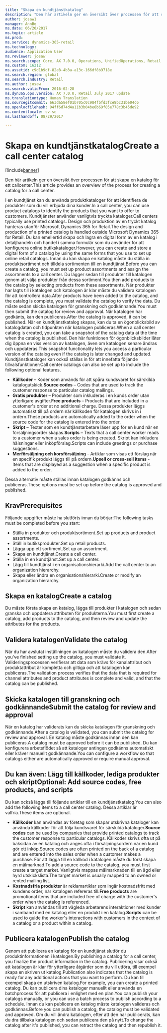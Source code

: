 ```yaml
---
title: "Skapa en kundtjänstkatalog"
description: "Den här artikeln ger en översikt över processen för att skapa en katalog för ett callcenter."
author: josaw1
manager: AnnBe
ms.date: 06/20/2017
ms.topic: article
ms.prod: 
ms.service: dynamics-365-retail
ms.technology: 
audience: Application User
ms.reviewer: josaw
ms.search.scope: Core, AX 7.0.0, Operations, UnifiedOperations, Retail
ms.custom: 16212
ms.assetid: c9d1b9df-82e8-4b3a-a13c-166df8b9718e
ms.search.region: global
ms.search.industry: Retail
ms.author: josaw
ms.search.validFrom: 2016-02-28
ms.dyn365.ops.version: AX 7.0.0, Retail July 2017 update
ms.translationtype: Human Translation
ms.sourcegitcommit: 663da58ef01b705c0c984fbfd3fce8bc31be04c6
ms.openlocfilehash: 94ff6d74d4a11b3b04be6b69f85e778c3b45de92
ms.contentlocale: sv-se
ms.lasthandoff: 08/29/2017

---
```


# <a name="create-a-call-center-catalog"></a><span data-ttu-id="41d4b-103">Skapa en kundtjänstkatalog</span><span class="sxs-lookup"><span data-stu-id="41d4b-103">Create a call center catalog</span></span>

[!include[banner](includes/banner.md)]


<span data-ttu-id="41d4b-104">Den här artikeln ger en översikt över processen för att skapa en katalog för ett callcenter.</span><span class="sxs-lookup"><span data-stu-id="41d4b-104">This article provides an overview of the process for creating a catalog for a call center.</span></span> 

<span data-ttu-id="41d4b-105">I en kundtjänst kan du använda produktkataloger för att identifiera de produkter som du vill erbjuda dina kunder.</span><span class="sxs-lookup"><span data-stu-id="41d4b-105">In a call center, you can use product catalogs to identify the products that you want to offer to customers.</span></span> <span data-ttu-id="41d4b-106">Kundtjänster använder vanligtvis tryckta kataloger.</span><span class="sxs-lookup"><span data-stu-id="41d4b-106">Call centers typically use printed catalogs.</span></span> <span data-ttu-id="41d4b-107">Design och produktion av en tryckt katalog hanteras utanför Microsoft Dynamics 365 for Retail.</span><span class="sxs-lookup"><span data-stu-id="41d4b-107">The design and production of a printed catalog is handled outside Microsoft Dynamics 365 for Retail.</span></span> <span data-ttu-id="41d4b-108">Du kan emellertid skapa och lagra en digital form av en katalog i detaljhandeln och handel i samma formulär som du använder för att konfigurera online butikskataloger.</span><span class="sxs-lookup"><span data-stu-id="41d4b-108">However, you can create and store a digital form of a catalog by using the same forms that you use to set up online retail catalogs.</span></span> <span data-ttu-id="41d4b-109">Innan du kan skapa en katalog måste du ställa in produktsortiment och tilldela sortimenten till en kundtjänst.</span><span class="sxs-lookup"><span data-stu-id="41d4b-109">Before you can create a catalog, you must set up product assortments and assign the assortments to a call center.</span></span> <span data-ttu-id="41d4b-110">Du lägger sedan till produkter till katalogen genom att välja produkter från dessa sortiment.</span><span class="sxs-lookup"><span data-stu-id="41d4b-110">You then add products to the catalog by selecting products from these assortments.</span></span> <span data-ttu-id="41d4b-111">När produkter har lagts till i katalogen och katalogen är klar måste du validera katalogen för att kontrollera data.</span><span class="sxs-lookup"><span data-stu-id="41d4b-111">After products have been added to the catalog, and the catalog is complete, you must validate the catalog to verify the data.</span></span> <span data-ttu-id="41d4b-112">Du måste sedan skicka katalogen för granskning och godkännande.</span><span class="sxs-lookup"><span data-stu-id="41d4b-112">You must then submit the catalog for review and approval.</span></span> <span data-ttu-id="41d4b-113">När katalogen har godkänts, kan den publiceras.</span><span class="sxs-lookup"><span data-stu-id="41d4b-113">After the catalog is approved, it can be published.</span></span> <span data-ttu-id="41d4b-114">När en kundtjänstkatalog skapas, kan du ta en ögonblicksbild av katalogdatan och tidpunkten när katalogen publiceras.</span><span class="sxs-lookup"><span data-stu-id="41d4b-114">When a call center catalog is created, you can take a snapshot of the catalog data at the time when the catalog is published.</span></span> <span data-ttu-id="41d4b-115">Den här funktionen för ögonblicksbilder låter dig öppna en viss version av katalogen, även om katalogen senare ändras och uppdateras.</span><span class="sxs-lookup"><span data-stu-id="41d4b-115">This snapshot functionality lets you access a particular version of the catalog even if the catalog is later changed and updated.</span></span> <span data-ttu-id="41d4b-116">Kundtjänstkataloger kan också ställas in för att innefatta följande tillvalsfunktioner:</span><span class="sxs-lookup"><span data-stu-id="41d4b-116">Call center catalogs can also be set up to include the following optional features.</span></span>

-   <span data-ttu-id="41d4b-117">**Källkoder** – Koder som används för att spåra kundsvaret för särskilda katalogutskick.</span><span class="sxs-lookup"><span data-stu-id="41d4b-117">**Source codes** – Codes that are used to track the customer response to particular catalog mailings.</span></span>
-   <span data-ttu-id="41d4b-118">**Gratis produkter** – Produkter som inkluderas i en kunds order utan ytterligare avgifter.</span><span class="sxs-lookup"><span data-stu-id="41d4b-118">**Free products** – Products that are included in a customer's order at no additional charge.</span></span> <span data-ttu-id="41d4b-119">Dessa produkter läggs automatiskt till på ordern när källkoden för katalogen skrivs in i ordern.</span><span class="sxs-lookup"><span data-stu-id="41d4b-119">These products are automatically added to the order when the source code for the catalog is entered into the order.</span></span>
-   <span data-ttu-id="41d4b-120">**Skript** – Texter som en kundtjänstarbetare läser upp för en kund när en försäljningsorder skapas.</span><span class="sxs-lookup"><span data-stu-id="41d4b-120">**Scripts** – Texts that a call center worker reads to a customer when a sales order is being created.</span></span> <span data-ttu-id="41d4b-121">Skript kan inkludera hälsningar eller inköpförslag.</span><span class="sxs-lookup"><span data-stu-id="41d4b-121">Scripts can include greetings or purchase suggestions.</span></span>
-   <span data-ttu-id="41d4b-122">**Merförsäljning och korsförsäljning** - Artiklar som visas ett förslag när en specifik produkt läggs till på ordern.</span><span class="sxs-lookup"><span data-stu-id="41d4b-122">**Upsell or cross-sell items** - Items that are displayed as a suggestion when a specific product is added to the order.</span></span>

<span data-ttu-id="41d4b-123">Dessa alternativ måste ställas innan katalogen godkänns och publiceras.</span><span class="sxs-lookup"><span data-stu-id="41d4b-123">These options must be set up before the catalog is approved and published.</span></span>

## <a name="prerequisites"></a><span data-ttu-id="41d4b-124">Krav</span><span class="sxs-lookup"><span data-stu-id="41d4b-124">Prerequisites</span></span>
<span data-ttu-id="41d4b-125">Följande uppgifter måste ha slutförts innan du börjar:</span><span class="sxs-lookup"><span data-stu-id="41d4b-125">The following tasks must be completed before you start:</span></span>

-   <span data-ttu-id="41d4b-126">Ställa in produkter och produktsortiment.</span><span class="sxs-lookup"><span data-stu-id="41d4b-126">Set up products and product assortments.</span></span>
-   <span data-ttu-id="41d4b-127">Ställ in butiksprodukter.</span><span class="sxs-lookup"><span data-stu-id="41d4b-127">Set up retail products.</span></span>
-   <span data-ttu-id="41d4b-128">Lägga upp ett sortiment.</span><span class="sxs-lookup"><span data-stu-id="41d4b-128">Set up an assortment.</span></span>
-   <span data-ttu-id="41d4b-129">Skapa en kundtjänst.</span><span class="sxs-lookup"><span data-stu-id="41d4b-129">Create a call center.</span></span>
-   <span data-ttu-id="41d4b-130">Ställa in en kundtjänst.</span><span class="sxs-lookup"><span data-stu-id="41d4b-130">Set up a call center.</span></span>
-   <span data-ttu-id="41d4b-131">Lägg till kundtjänst i en organisationshierarki.</span><span class="sxs-lookup"><span data-stu-id="41d4b-131">Add the call center to an organization hierarchy.</span></span>
-   <span data-ttu-id="41d4b-132">Skapa eller ändra en organisationshierarki.</span><span class="sxs-lookup"><span data-stu-id="41d4b-132">Create or modify an organization hierarchy.</span></span>

## <a name="create-a-catalog"></a><span data-ttu-id="41d4b-133">Skapa en katalog</span><span class="sxs-lookup"><span data-stu-id="41d4b-133">Create a catalog</span></span>
<span data-ttu-id="41d4b-134">Du måste första skapa en katalog, lägga till produkter i katalogen och sedan granska och uppdatera attributen för produkterna.</span><span class="sxs-lookup"><span data-stu-id="41d4b-134">You must first create a catalog, add products to the catalog, and then review and update the attributes for the products.</span></span>

## <a name="validate-the-catalog"></a><span data-ttu-id="41d4b-135">Validera katalogen</span><span class="sxs-lookup"><span data-stu-id="41d4b-135">Validate the catalog</span></span>
<span data-ttu-id="41d4b-136">När du har avslutat inställningen av katalogen måste du validera den.</span><span class="sxs-lookup"><span data-stu-id="41d4b-136">After you've finished setting up the catalog, you must validate it.</span></span> <span data-ttu-id="41d4b-137">Valideringsprocessen verifierar att data som krävs för kanalattribut och produktattribut är kompletta och giltiga och att katalogen kan publiceras.</span><span class="sxs-lookup"><span data-stu-id="41d4b-137">The validation process verifies that the data that is required for channel attributes and product attributes is complete and valid, and that the catalog can be published.</span></span>

## <a name="submit-the-catalog-for-review-and-approval"></a><span data-ttu-id="41d4b-138">Skicka katalogen till granskning och godkännande</span><span class="sxs-lookup"><span data-stu-id="41d4b-138">Submit the catalog for review and approval</span></span>
<span data-ttu-id="41d4b-139">När en katalog har validerats kan du skicka katalogen för granskning och godkännande.</span><span class="sxs-lookup"><span data-stu-id="41d4b-139">After a catalog is validated, you can submit the catalog for review and approval.</span></span> <span data-ttu-id="41d4b-140">En katalog måste godkännas innan den kan publiceras.</span><span class="sxs-lookup"><span data-stu-id="41d4b-140">A catalog must be approved before it can be published.</span></span> <span data-ttu-id="41d4b-141">Du kan konfigurera arbetsflödet så att kataloger antingen godkänns automatiskt eller kräver manuellt godkännande.</span><span class="sxs-lookup"><span data-stu-id="41d4b-141">You can configure a workflow so that catalogs either are automatically approved or require manual approval.</span></span>

## <a name="optional-add-source-codes-free-products-and-scripts"></a><span data-ttu-id="41d4b-142">Du kan även: Lägg till källkoder, lediga produkter och skript</span><span class="sxs-lookup"><span data-stu-id="41d4b-142">Optional: Add source codes, free products, and scripts</span></span>
<span data-ttu-id="41d4b-143">Du kan också lägga till följande artiklar till en kundtjänstkatalog.</span><span class="sxs-lookup"><span data-stu-id="41d4b-143">You can also add the following items to a call center catalog.</span></span> <span data-ttu-id="41d4b-144">Dessa artiklar är valfria.</span><span class="sxs-lookup"><span data-stu-id="41d4b-144">These items are optional.</span></span>

-   <span data-ttu-id="41d4b-145">**Källkoder** kan användas av företag som skapar utskrivna kataloger kan använda källkoder för att följa kundsvaret för särskilda kataloger.</span><span class="sxs-lookup"><span data-stu-id="41d4b-145">**Source codes** can be used by companies that provide printed catalogs to track the customer response to particular catalogs.</span></span> <span data-ttu-id="41d4b-146">Källkoder skrivs ofta ut på baksidan av en katalog och anges ofta i försäljningsordern när en kund gör ett inköp.</span><span class="sxs-lookup"><span data-stu-id="41d4b-146">Source codes are often printed on the back of a catalog and are entered into the sales order when a customer makes a purchase.</span></span> <span data-ttu-id="41d4b-147">För att lägga till en källkod i katalogen måste du först skapa en målmarknad.</span><span class="sxs-lookup"><span data-stu-id="41d4b-147">To add a source code to the catalog, you must first create a target market.</span></span> <span data-ttu-id="41d4b-148">Vanligtvis mappas målmarknaden till en ägd eller hyrd utskickslista.</span><span class="sxs-lookup"><span data-stu-id="41d4b-148">The target market is usually mapped to an owned or rented mailing list.</span></span>
-   <span data-ttu-id="41d4b-149">**Kostnadsfria produkter** är reklamartiklar som ingår kostnadsfritt med kundens order, när katalogen refereras till.</span><span class="sxs-lookup"><span data-stu-id="41d4b-149">**Free products** are promotional items that are included free of charge with the customer's order when the catalog is referenced.</span></span>
-   <span data-ttu-id="41d4b-150">**Skript** kan användas till att vägleda arbetarens interaktioner med kunder i samband med en katalog eller en produkt i en katalog.</span><span class="sxs-lookup"><span data-stu-id="41d4b-150">**Scripts** can be used to guide the worker's interactions with customers in the context of a catalog or a product within a catalog.</span></span>

## <a name="publish-the-catalog"></a><span data-ttu-id="41d4b-151">Publicera katalogen</span><span class="sxs-lookup"><span data-stu-id="41d4b-151">Publish the catalog</span></span>
<span data-ttu-id="41d4b-152">Genom att publicera en katalog för en kundtjänst slutför du produktinformationen i katalogen.</span><span class="sxs-lookup"><span data-stu-id="41d4b-152">By publishing a catalog for a call center, you finalize the product information in the catalog.</span></span> <span data-ttu-id="41d4b-153">Publicering visar också att katalogen är klar för ytterligare åtgärder som du vill utföra, till exempel skapa en skriven ut katalog.</span><span class="sxs-lookup"><span data-stu-id="41d4b-153">Publication also indicates that the catalog is ready for any additional actions that you want to perform.</span></span> <span data-ttu-id="41d4b-154">Du kan till exempel skapa en utskriven katalog.</span><span class="sxs-lookup"><span data-stu-id="41d4b-154">For example, you can create a printed catalog.</span></span> <span data-ttu-id="41d4b-155">Du kan publicera dina kataloger manuellt eller använda en batchprocess för att publicera i enlighet med en plan.</span><span class="sxs-lookup"><span data-stu-id="41d4b-155">You can publish your catalogs manually, or you can use a batch process to publish according to a schedule.</span></span> <span data-ttu-id="41d4b-156">Innan du kan publicera en katalog måste katalogen valideras och godkännas.</span><span class="sxs-lookup"><span data-stu-id="41d4b-156">Before you can publish a catalog, the catalog must be validated and approved.</span></span> <span data-ttu-id="41d4b-157">Om du vill ändra katalogen, efter att den har publicerats, kan du dra tillbaka katalogen och sedan publicera den på nytt.</span><span class="sxs-lookup"><span data-stu-id="41d4b-157">To change the catalog after it's published, you can retract the catalog and then republish it.</span></span>




